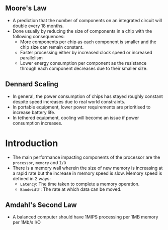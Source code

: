 ## Moore's Law
* A prediction that the number of components on an integrated circuit will double every 18 months.
* Done usually by reducing the size of components in a chip with the following consequences:
	* More components per chip as each component is smaller and the chip size can remain constant.
	* Faster processing either by increased clock speed or increased parallelism
	* Lower energy consumption per component as the resistance through each component decreases due to their smaller size.

## Dennard Scaling
* In general, the power consumption of chips has stayed roughly constant despite speed increases due to real world constraints.
* In portable equipment, lower power requirements are prioritised to increase battery life.
* In tethered equipment, cooling will become an issue if power consumption increases.

# Introduction

* The main performance impacting components of the processor are the `processor`, `memory` and `I/O`
* There is a memory wall wherein the size of new memory is increasing at a rapid rate but the increase in memory speed is slow. Memory speed is defined in 2 ways:
	* `Latency`: The time taken to complete a memory operation.
	* `Bandwidth`: The rate at which data can be moved.

## Amdahl's Second Law
* A balanced computer should have 1MIPS processing per 1MB memory per 1Mb/s I/O